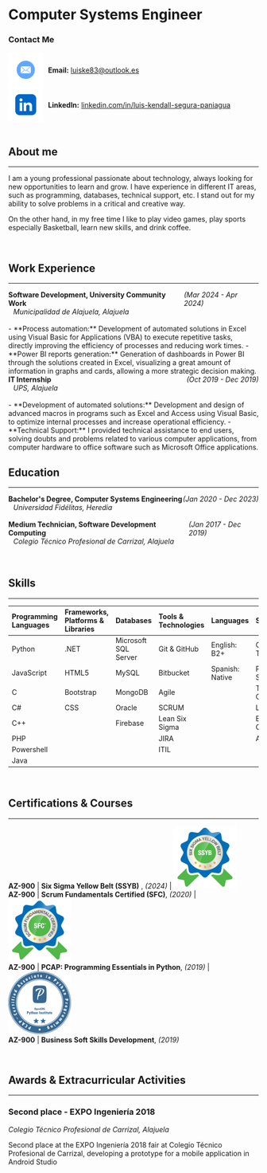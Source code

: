 # Computer Systems Engineer

### Contact Me
<div style="display: flex; align-items: center;">
  <img src="assets/img/mail-icon.png" alt="Mail Icon" style="width: 70px; height: 70px; vertical-align: middle;">
  <span style="margin-left: 10px;"><strong>Email:</strong> <a href="mailto:luiske83@outlook.es">luiske83@outlook.es</a></span>
</div>
<div style="display: flex; align-items: center;">
  <img src="assets/img/linkedin-icon.png" alt="LinkedIn Icon" style="width: 70px; height: 70px; vertical-align: middle;">
  <span style="margin-left: 10px;"><strong>LinkedIn:</strong> <a href="https://www.linkedin.com/in/luis-kendall-segura-paniagua/">linkedin.com/in/luis-kendall-segura-paniagua</a></span>
</div>

<br/>

## About me
_____________________________________________________________________
I am a young professional passionate about technology, always looking for new opportunities to learn and grow. I have experience in different IT areas, such as programming, databases, technical support, etc. I stand out for my ability to solve problems in a critical and creative way.

On the other hand, in my free time I like to play video games, play sports especially Basketball, learn new skills, and drink coffee.


<br/>

## Work Experience
_____________________________________________________________________
<div style="display: flex; justify-content: space-between; align-items: center;">
  <div><strong>Software Development, University Community Work</strong></div>
  <div><em>(Mar 2024 - Apr 2024)</em></div>
</div>
<div style="margin-left: 10px;"><em>Municipalidad de Alajuela, Alajuela</em></div>
<br/>
- **Process automation:** Development of automated solutions in Excel using Visual Basic for Applications (VBA) to execute repetitive tasks, directly improving the efficiency of processes and reducing work times.
- **Power BI reports generation:** Generation of dashboards in Power BI through the solutions created in Excel, visualizing a great amount of information in graphs and cards, allowing a more strategic decision making.  
<br/>
<div style="display: flex; justify-content: space-between; align-items: center;">
  <div><strong>IT Internship</strong></div>
  <div><em>(Oct 2019 - Dec 2019)</em></div>
</div>
<div style="margin-left: 10px;"><em>UPS, Alajuela</em></div>
<br/>
- **Development of automated solutions:** Development and design of advanced macros in programs such as Excel and Access using Visual Basic, to optimize internal processes and increase operational efficiency.
- **Technical Support:** I provided technical assistance to end users, solving doubts and problems related to various computer applications, from computer hardware to office software such as Microsoft Office applications.


<br/>

## Education
_____________________________________________________________________
<div style="display: flex; justify-content: space-between; align-items: center;">
  <div><strong>Bachelor's Degree, Computer Systems Engineering</strong></div>
  <div><em>(Jan 2020 - Dec 2023)</em></div>
</div>
<div style="margin-left: 10px;"><em>Universidad Fidélitas, Heredia</em></div>
<br/>

<div style="display: flex; justify-content: space-between; align-items: center;">
  <div><strong>Medium Technician, Software Development Computing</strong></div>
  <div><em>(Jan 2017 - Dec 2019)</em></div>
</div>
<div style="margin-left: 10px;"><em>Colegio Técnico Profesional de Carrizal, Alajuela</em></div>
<br/>


<br/>

## Skills
_____________________________________________________________________

| Programming Languages  | Frameworks, Platforms & Libraries | Databases           | Tools & Technologies | Languages                    | Soft Skills               |
|:-----------------------|:---------------------------------|:---------------------|:----------------------|:-----------------------------|:--------------------------|
| Python                 | .NET                             | Microsoft SQL Server| Git & GitHub         | English: B2+                 | Critical Thinking         |
| JavaScript             | HTML5                            | MySQL               | Bitbucket            | Spanish: Native              | Problem-Solving           |
| C                      | Bootstrap                        | MongoDB             | Agile                |                              | Team Collaboration        |
| C#                     | CSS                              | Oracle              | SCRUM                |                              | Leadership                |
| C++                    |                                  | Firebase            | Lean Six Sigma       |                              | Effective Communication   |
| PHP                    |                                  |                     | JIRA                 |                              | Adaptability              |
| Powershell             |                                  |                     | ITIL                 |                              |                           |
| Java                   |                                  |                     |                      |                              |                           |
<br/>

## Certifications & Courses
_____________________________________________________________________

**AZ-900** | **Six Sigma Yellow Belt (SSYB)** , *(2024)*          | ![SSYB](/assets/img/sigma-icon-r.png) <br/>
**AZ-900** | **Scrum Fundamentals Certified (SFC)**, *(2020)*     | ![SFC](/assets/img/scrum-icon-r.png) <br/>
**AZ-900** | **PCAP: Programming Essentials in Python**, *(2019)* | ![PCAP](/assets/img/python-icon-r.png) <br/>
**AZ-900** | **Business Soft Skills Development**, *(2019)* <br/>


<br/>

## Awards & Extracurricular Activities
_____________________________________________________________________

### Second place - EXPO Ingeniería 2018
*Colegio Técnico Profesional de Carrizal, Alajuela* <br/>

Second place at the EXPO Ingeniería 2018 fair at Colegio Técnico Profesional de Carrizal,
developing a prototype for a mobile application in Android Studio
